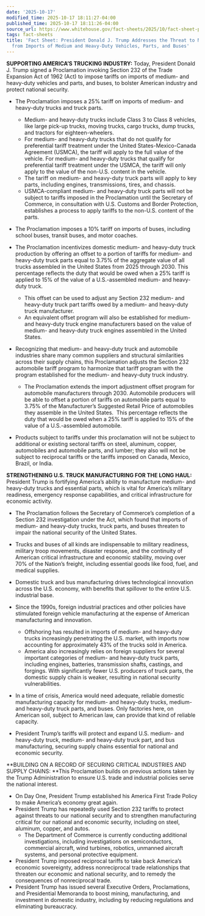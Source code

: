 ```yaml
---
date: '2025-10-17'
modified_time: 2025-10-17 18:11:27-04:00
published_time: 2025-10-17 18:11:26-04:00
source_url: https://www.whitehouse.gov/fact-sheets/2025/10/fact-sheet-president-donald-j-trump-addresses-the-threat-to-national-security-from-imports-of-medium-and-heavy-duty-vehicles-parts-and-buses/
tags: fact-sheets
title: 'Fact Sheet: President Donald J. Trump Addresses the Threat to National Security
  from Imports of Medium and Heavy-Duty Vehicles, Parts, and Buses'
---
```

 
**SUPPORTING AMERICA’S TRUCKING INDUSTRY:** Today, President Donald J.
Trump signed a Proclamation invoking Section 232 of the Trade Expansion
Act of 1962 (Act) to impose tariffs on imports of medium- and heavy-duty
vehicles and parts, and buses, to bolster American industry and protect
national security.

-   The Proclamation imposes a 25% tariff on imports of medium- and
    heavy-duty trucks and truck parts.
    -   Medium- and heavy-duty trucks include Class 3 to Class 8
        vehicles, like large pick-up trucks, moving trucks, cargo
        trucks, dump trucks, and tractors for eighteen-wheelers.
    -   For medium- and heavy-duty trucks that do not qualify for
        preferential tariff treatment under the United
        States-Mexico-Canada Agreement (USMCA), the tariff will apply to
        the full value of the vehicle. For medium- and heavy-duty trucks
        that qualify for preferential tariff treatment under the USMCA,
        the tariff will only apply to the value of the non-U.S. content
        in the vehicle.
    -   <span style="letter-spacing: 0.2px">The tariff on medium- and
        heavy-duty truck parts will apply to key parts, including
        engines, transmissions, tires, and chassis.</span>
    -   USMCA-compliant medium- and heavy-duty truck parts will not be
        subject to tariffs imposed in the Proclamation until the
        Secretary of Commerce, in consultation with U.S. Customs and
        Border Protection, establishes a process to apply tariffs to the
        non-U.S. content of the parts.
-   The Proclamation imposes a 10% tariff on imports of buses, including
    school buses, transit buses, and motor coaches.  
-   The Proclamation incentivizes domestic medium- and heavy-duty truck
    production by offering an offset to a portion of tariffs for medium-
    and heavy-duty truck parts equal to 3.75% of the aggregate value of
    all trucks assembled in the United States from 2025 through 2030.
    This percentage reflects the duty that would be owed when a 25%
    tariff is applied to 15% of the value of a U.S.-assembled medium-
    and heavy-duty truck.
    -   This offset can be used to adjust any Section 232 medium- and
        heavy-duty truck part tariffs owed by a medium- and heavy-duty
        truck manufacturer.

    <!-- -->

    -   An equivalent offset program will also be established for
        medium- and heavy-duty truck engine manufacturers based on the
        value of medium- and heavy-duty truck engines assembled in the
        United States.
-   Recognizing that medium- and heavy-duty truck and automobile
    industries share many common suppliers and structural similarities
    across their supply chains, this Proclamation adjusts the Section
    232 automobile tariff program to harmonize that tariff program with
    the program established for the medium- and heavy-duty truck
    industry.
    -   The Proclamation extends the import adjustment offset program
        for automobile manufacturers through 2030. Automobile producers
        will be able to offset a portion of tariffs on automobile parts
        equal to 3.75% of the Manufacturer’s Suggested Retail Price of
        automobiles they assemble in the United States.  This percentage
        reflects the duty that would be owed when a 25% tariff is
        applied to 15% of the value of a U.S.-assembled automobile.
-   Products subject to tariffs under this proclamation will not be
    subject to additional or existing sectoral tariffs on steel,
    aluminum, copper, automobiles and automobile parts, and lumber; they
    also will not be subject to reciprocal tariffs or the tariffs
    imposed on Canada, Mexico, Brazil, or India.

**STRENGTHENING U.S. TRUCK MANUFACTURING FOR THE LONG HAUL:** President
Trump is fortifying America’s ability to manufacture medium- and
heavy-duty trucks and essential parts, which is vital for America’s
military readiness, emergency response capabilities, and critical
infrastructure for economic activity.

-   The Proclamation follows the Secretary of Commerce’s completion of a
    Section 232 investigation under the Act, which found that imports of
    medium- and heavy-duty trucks, truck parts, and buses threaten to
    impair the national security of the United States. 
-   Trucks and buses of all kinds are indispensable to military
    readiness, military troop movements, disaster response, and the
    continuity of American critical infrastructure and economic
    stability, moving over 70% of the Nation’s freight, including
    essential goods like food, fuel, and medical supplies.
-   Domestic truck and bus manufacturing drives technological innovation
    across the U.S. economy, with benefits that spillover to the entire
    U.S. industrial base.
-   Since the 1990s, foreign industrial practices and other policies
    have stimulated foreign vehicle manufacturing at the expense of
    American manufacturing and innovation.
    -   Offshoring has resulted in imports of medium- and heavy-duty
        trucks increasingly penetrating the U.S. market, with imports
        now accounting for approximately 43% of the trucks sold in
        America.

    <!-- -->

    -   America also increasingly relies on foreign suppliers for
        several important categories of medium- and heavy-duty truck
        parts, including engines, batteries, transmission shafts,
        castings, and forgings. With significantly fewer U.S. producers
        of truck parts, the domestic supply chain is weaker, resulting
        in national security vulnerabilities.
-   In a time of crisis, America would need adequate, reliable domestic
    manufacturing capacity for medium- and heavy-duty trucks, medium-
    and heavy-duty truck parts, and buses. Only factories here, on
    American soil, subject to American law, can provide that kind of
    reliable capacity.
-   President Trump’s tariffs will protect and expand U.S. medium- and
    heavy-duty truck, medium- and heavy-duty truck part, and bus
    manufacturing, securing supply chains essential for national and
    economic security.

**BUILDING ON A RECORD OF SECURING CRITICAL INDUSTRIES AND SUPPLY
CHAINS: **This Proclamation builds on previous actions taken by the
Trump Administration to ensure U.S. trade and industrial policies serve
the national interest.

-   On Day One, President Trump established his America First Trade
    Policy to make America’s economy great again.
-   President Trump has repeatedly used Section 232 tariffs to protect
    against threats to our national security and to strengthen
    manufacturing critical for our national and economic security,
    including on steel, aluminum, copper, and autos.
    -   The Department of Commerce is currently conducting additional
        investigations, including investigations on semiconductors,
        commercial aircraft, wind turbines, robotics, unmanned aircraft
        systems, and personal protective equipment.
-   President Trump imposed reciprocal tariffs to take back America’s
    economic sovereignty, address nonreciprocal trade relationships that
    threaten our economic and national security, and to remedy the
    consequences of nonreciprocal trade.
-   President Trump has issued several Executive Orders, Proclamations,
    and Presidential Memoranda to boost mining, manufacturing, and
    investment in domestic industry, including by reducing regulations
    and eliminating bureaucracy.
